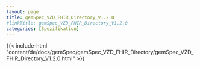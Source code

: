 ```yaml
---
layout: page
title: gemSpec_VZD_FHIR_Directory_V1.2.0
#linkTitle: gemSpec_VZD_FHIR_Directory_V1.2.0
categories: [Spezifikation]
---
```

{{< include-html "content/de/docs/gemSpec/gemSpec_VZD_FHIR_Directory/gemSpec_VZD_FHIR_Directory_V1.2.0.html" >}}